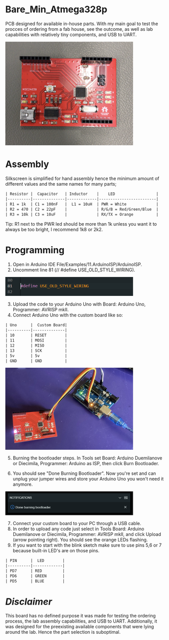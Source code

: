# Bare_Min_Atmega328p
PCB designed for available in-house parts. With my main goal to test the procces of ordering from a fab house, see the outcome, as well as lab capabilities with relatively tiny components, and USB to UART.


<img src="Images/AssembledBoard.jpg" alt="Assembled Board" style="width:400px;">


# Assembly

Silkscreen is simplified for hand assembly hence the minimum amount of different values and the same names for many parts;
 ```ignore
 | Resistor |  Capacitor   | Inductor    |    LED                  |
 |----------|--------------|-------------|-------------------------|
 | R1 = 1k  | C1 = 100nF   |  L1 = 10uH  | PWR = White             |
 | R2 = 470 | C2 = 22pF    |             | R/G/B = Red/Green/Blue  |
 | R3 = 10k | C3 = 10uF    |             | RX/TX = Orange          |

 ```


Tip: 
R1 next to the PWR led should be more than 1k unless you want it to always be too bright, I recommend 1k8 or 2k2.

# Programming
1. Open in Arduino IDE File/Examples/11.ArduinoISP/ArduinoISP.
2. Uncomment line 81 (// #define USE_OLD_STYLE_WIRING).

<img src="Images/UncommentLine.PNG" alt="UncommentLine" style="width:400px;">

3. Upload the code to your Arduino Uno with Board: Arduino Uno, Programmer: AVRISP mkII.
4. Connect Arduino Uno with the custom board like so:
 ```ignore
 | Uno      |  Custom Board| 
 |----------|--------------|
 | 10       | RESET        |  
 | 11       | MOSI         | 
 | 12       | MISO         |  
 | 13       | SCK          |
 | 5v       | 5v           |
 | GND      | GND          |
 ```
<img src="Images/ICSP.jpg" alt="ICSP" style="width:400px;">

5. Burning the bootloader steps. In Tools set Board: Arduino Duemilanove or Diecimila, Programmer: Arduino as ISP, then click Burn Bootloader.



6. You should see "Done Burning Bootloader". Now you're set and can unplug your jumper wires and store your Arduino Uno you won't need it anymore.

<img src="Images/DoneBurningBootloader.PNG" alt="DoneBurningBootloader" style="width:400px;">

7. Connect your custom board to your PC through a USB cable.
8. In order to upload any code just select in Tools Board: Arduino Duemilanove or Diecimila, Programmer: AVRISP mkII, and click Upload (arrow pointing right). You should see the orange LEDs flashing.
9. If you want to start with the blink sketch make sure to use pins 5,6 or 7 because built-in LED's are on those pins.
 ```ignore
 | PIN      |  LED        | 
 |----------|-------------|
 | PD7      | RED         |  
 | PD6      | GREEN       | 
 | PD5      | BLUE        |  
 ```




# *Disclaimer*

This board has no defined purpose it was made for testing the ordering process, the lab assembly capabilities, and USB to UART. 
Additionally, it was designed for the preexisting available components that were lying around the lab. Hence the part selection is suboptimal.








